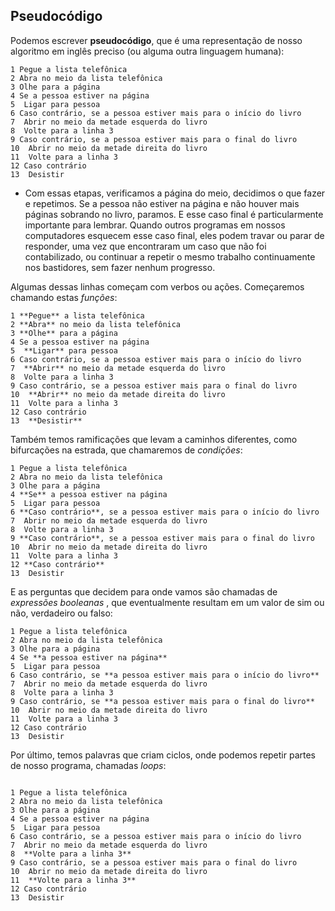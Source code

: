 ## Pseudocódigo

Podemos escrever **pseudocódigo**, que é uma representação de nosso algoritmo em inglês preciso (ou alguma outra linguagem humana):
```
1 Pegue a lista telefônica
2 Abra no meio da lista telefônica
3 Olhe para a página
4 Se a pessoa estiver na página
5  Ligar para pessoa
6 Caso contrário, se a pessoa estiver mais para o início do livro
7  Abrir no meio da metade esquerda do livro
8  Volte para a linha 3
9 Caso contrário, se a pessoa estiver mais para o final do livro
10  Abrir no meio da metade direita do livro
11  Volte para a linha 3
12 Caso contrário
13  Desistir
```
- Com essas etapas, verificamos a página do meio, decidimos o que fazer e repetimos. Se a pessoa não estiver na página e não houver mais páginas sobrando no livro, paramos. E esse caso final é particularmente importante para lembrar. Quando outros programas em nossos computadores esquecem esse caso final, eles podem travar ou parar de responder, uma vez que encontraram um caso que não foi contabilizado, ou continuar a repetir o mesmo trabalho continuamente nos bastidores, sem fazer nenhum progresso.

Algumas dessas linhas começam com verbos ou ações. Começaremos chamando estas *funções*:
```
1 **Pegue** a lista telefônica
2 **Abra** no meio da lista telefônica
3 **Olhe** para a página
4 Se a pessoa estiver na página
5  **Ligar** para pessoa
6 Caso contrário, se a pessoa estiver mais para o início do livro
7  **Abrir** no meio da metade esquerda do livro
8  Volte para a linha 3
9 Caso contrário, se a pessoa estiver mais para o final do livro
10  **Abrir** no meio da metade direita do livro
11  Volte para a linha 3
12 Caso contrário
13  **Desistir**
```
Também temos ramificações que levam a caminhos diferentes, como bifurcações na estrada, que chamaremos de *condições*:
```
1 Pegue a lista telefônica
2 Abra no meio da lista telefônica
3 Olhe para a página
4 **Se** a pessoa estiver na página
5  Ligar para pessoa
6 **Caso contrário**, se a pessoa estiver mais para o início do livro
7  Abrir no meio da metade esquerda do livro
8  Volte para a linha 3
9 **Caso contrário**, se a pessoa estiver mais para o final do livro
10  Abrir no meio da metade direita do livro
11  Volte para a linha 3
12 **Caso contrário**
13  Desistir
```
E as perguntas que decidem para onde vamos são chamadas de *expressões booleanas* , que eventualmente resultam em um valor de sim ou não, verdadeiro ou falso:
```
1 Pegue a lista telefônica
2 Abra no meio da lista telefônica
3 Olhe para a página
4 Se **a pessoa estiver na página**
5  Ligar para pessoa
6 Caso contrário, se **a pessoa estiver mais para o início do livro**
7  Abrir no meio da metade esquerda do livro
8  Volte para a linha 3
9 Caso contrário, se **a pessoa estiver mais para o final do livro**
10  Abrir no meio da metade direita do livro
11  Volte para a linha 3
12 Caso contrário
13  Desistir
```
Por último, temos palavras que criam ciclos, onde podemos repetir partes de nosso programa, chamadas *loops*:

```

1 Pegue a lista telefônica
2 Abra no meio da lista telefônica
3 Olhe para a página
4 Se a pessoa estiver na página
5  Ligar para pessoa
6 Caso contrário, se a pessoa estiver mais para o início do livro
7  Abrir no meio da metade esquerda do livro
8  **Volte para a linha 3**
9 Caso contrário, se a pessoa estiver mais para o final do livro
10  Abrir no meio da metade direita do livro
11  **Volte para a linha 3**
12 Caso contrário
13  Desistir

```

